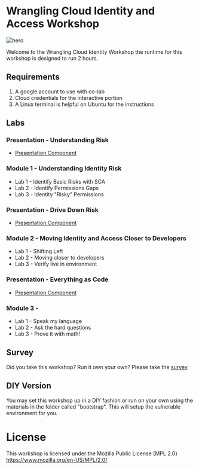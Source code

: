 # Wrangling Cloud Identity and Access Workshop

![hero]('static/_img/readme/the_cyber.png')

Welcome to the Wrangling Cloud Identity Workshop the runtime for this workshop is designed to run 2 hours.

## Requirements

1. A google account to use with co-lab
2. Cloud credentials for the interactive portion 
3. A Linux terminal is helpful on Ubuntu for the instructions

## Labs 

### Presentation - Understanding Risk
* [Presentation Component]('https://example.xyz')

### Module 1 - Understanding Identity Risk
* Lab 1 - Identify Basic Risks with SCA 
* Lab 2 - Identify Permissions Gaps
* Lab 3 - Identity "Risky" Permissions 

### Presentation - Drive Down Risk
* [Presentation Component]('https://example.xyz')

### Module 2 - Moving Identity and Access Closer to Developers
* Lab 1 - Shifting Left
* Lab 2 - Moving closer to developers
* Lab 3 - Verify live in environment

### Presentation - Everything as Code
* [Presentation Component]('https://example.xyz')

### Module 3 - 
* Lab 1 - Speak my language
* Lab 2 - Ask the hard questions
* Lab 3 - Prove it with math!

## Survey

Did you take this workshop?  Run it own your own? Please take the [survey]('https://example.xyz')

## DIY Version

You may set this workshop up in a DIY fashion or run on your own using the materials in the folder called 
"bootstrap".  This will setup the vulnerable environment for you.  

# License

This workshop is licensed under the Mozilla Public License (MPL 2.0)
https://www.mozilla.org/en-US/MPL/2.0/
